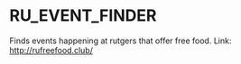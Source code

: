 # RU_EVENT_FINDER

Finds events happening at rutgers that offer free food. 
Link: http://rufreefood.club/
